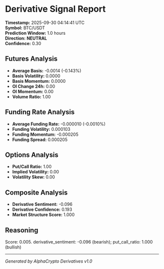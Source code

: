 # Derivative Signal Report

**Timestamp:** 2025-09-30 04:14:41 UTC  
**Symbol:** BTC/USDT  
**Prediction Window:** 1.0 hours  
**Direction:** **NEUTRAL**  
**Confidence:** 0.30

## Futures Analysis
- **Average Basis:** -0.0014 (-0.143%)
- **Basis Volatility:** 0.0000
- **Basis Momentum:** 0.0000
- **OI Change 24h:** 0.00
- **OI Momentum:** 0.00
- **Volume Ratio:** 1.00

## Funding Rate Analysis
- **Average Funding Rate:** -0.000010 (-0.0010%)
- **Funding Volatility:** 0.000103
- **Funding Momentum:** -0.000205
- **Funding Spread:** 0.000205

## Options Analysis
- **Put/Call Ratio:** 1.00
- **Implied Volatility:** 0.00
- **Volatility Skew:** 0.00

## Composite Analysis
- **Derivative Sentiment:** -0.096
- **Derivative Confidence:** 0.193
- **Market Structure Score:** 1.000

## Reasoning
Score: 0.005. derivative_sentiment: -0.096 (bearish); put_call_ratio: 1.000 (bullish)

---
*Generated by AlphaCrypto Derivatives v1.0*
